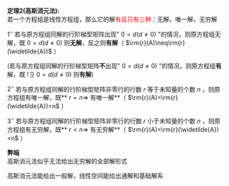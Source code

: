**定理2(高斯消元法):**    
若一个方程组是线性方程组，那么它的解<font color=red>有且只有三种</font>：无解，唯一解，无穷解    
    
 $1^\circ$  若与原方程组同解的行阶梯型矩阵出现" $0=d(d\neq0)$ "的情况，则原方程组无解，既 $0=d(d\neq0)$ 则**无解**，反之则**有解**（ $\rm{r}(A)\neq\rm{r}(\widetilde{A})$ ）    
    
(若与原方程组同解的行阶梯型矩阵**不**出现" $0=d(d\neq0)$ "的情况，则原方程组**有**解，既 $!\exists \ 0=d(d\neq0)$ 则**有解**)    
    
 $2^\circ$  若与原方程组同解的行阶梯型矩阵非零行的行数 $r$ 等于未知量的个数 $n$ ，则原方程组有唯一解，既** $r=n\Rightarrow$ 有唯一解**（ $\rm{r}(A)=\rm{r}(\widetilde{A})=n$ ）    
    
 $3^\circ$  若与原方程组同解的行阶梯型矩阵非零行的行数 $r$ 小于未知量的个数 $n$ ，则原方程组有无穷解，既** $r<n\Rightarrow$ 有无穷解**（ $\rm{r}(A)=\rm{r}(\widetilde{A})<n$ ）    
    
**弊端**    
高斯消元法似乎无法给出无穷解的全部解形式    
    
高斯消元法能给出一般解，线性空间能给出通解和基础解系    
